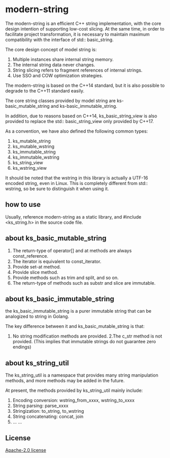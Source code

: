 # modern-string

The modern-string is an efficient C++ string implementation, with the core design intention of supporting low-cost slicing. 
At the same time, in order to facilitate project transformation, it is necessary to maintain maximum compatibility with the interface of std:: basic_string.

The core design concept of model string is:
  1. Multiple instances share internal string memory.
  2. The internal string data never changes.
  3. String slicing refers to fragment references of internal strings.
  4. Use SSO and COW optimization strategies.

The modern-string is based on the C++14 standard, but it is also possible to degrade to the C++11 standard easily.

The core string classes provided by model string are ks-basic_mutable_string and ks-basic_immutable_string.

In addition, due to reasons based on C++14, ks_basic_string_view is also provided to replace the std:: basic_string_view only provided by C++17.

As a convention, we have also defined the following common types:
  1. ks_mutable_string
  2. ks_mutable_wstring
  3. ks_immutable_string
  4. ks_immutable_wstring
  5. ks_string_view
  6. ks_wstring_view

It should be noted that the wstring in this library is actually a UTF-16 encoded string, even in Linux. 
This is completely different from std:: wstring, so be sure to distinguish it when using it.


## how to use

Usually, reference modern-string as a static library, and #include <ks_string.h> in the source code file.


## about ks_basic_mutable_string

  1. The return-type of operator\[] and at methods are always const_reference.
  2. The iterator is equivalent to const_iterator.
  3. Provide set-at method.
  4. Provide slice method.
  5. Provide methods such as trim and split, and so on.
  6. The return-type of methods such as substr and slice are immutable.


## about ks_basic_immutable_string

the ks_basic_immutable_string is a purer immutable string that can be analogized to string in Golang.

The key difference between it and ks_basic_mutable_string is that:
  1. No string modification methods are provided.
  2.The c_str method is not provided. (This implies that immutable strings do not guarantee zero endings)
  

## about ks_string_util

The ks_string_util is a namespace that provides many string manipulation methods, and more methods may be added in the future.

At present, the methods provided by ks_string_util mainly include:
  1. Encoding conversion: wstring_from_xxxx, wstring_to_xxxx
  2. String parsing: parse_xxxx
  3. Stringization: to_string, to_wstring
  4. String concatenating: concat, join
  5. ... ...


## License
[Apache-2.0 license](LICENSE)
